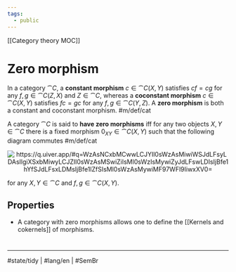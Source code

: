 ```yaml
---
tags:
  - public
---
```

[[Category theory MOC]]
# Zero morphism

In a category $\cat C$, a **constant morphism** $c \in \cat C(X,Y)$ satisfies $cf = cg$ for any $f,g \in \cat C(Z,X)$ and $Z \in \cat C$,
whereas a **coconstant morphism** $c \in \cat C(X,Y)$ satisfies $fc = gc$ for any $f,g \in \cat C(Y,Z)$.
A **zero morphism** is both a constant and coconstant morphism. #m/def/cat 

A category $\cat C$ is said to **have zero morphisms** iff for any two objects $X,Y \in \cat C$ there is a fixed morphism $0_{XY} \in \cat C(X,Y)$ such that the following diagram commutes #m/def/cat 

<p align="center"><img align="center" src="https://i.upmath.me/svg/%0A%5Cusetikzlibrary%7Bcalc%7D%0A%5Cusetikzlibrary%7Bdecorations.pathmorphing%7D%0A%5Ctikzset%7Bcurve%2F.style%3D%7Bsettings%3D%7B%231%7D%2Cto%20path%3D%7B(%5Ctikztostart)%0A%20%20%20%20..%20controls%20(%24(%5Ctikztostart)!%5Cpv%7Bpos%7D!(%5Ctikztotarget)!%5Cpv%7Bheight%7D!270%3A(%5Ctikztotarget)%24)%0A%20%20%20%20and%20(%24(%5Ctikztostart)!1-%5Cpv%7Bpos%7D!(%5Ctikztotarget)!%5Cpv%7Bheight%7D!270%3A(%5Ctikztotarget)%24)%0A%20%20%20%20..%20(%5Ctikztotarget)%5Ctikztonodes%7D%7D%2C%0A%20%20%20%20settings%2F.code%3D%7B%5Ctikzset%7Bquiver%2F.cd%2C%231%7D%0A%20%20%20%20%20%20%20%20%5Cdef%5Cpv%23%231%7B%5Cpgfkeysvalueof%7B%2Ftikz%2Fquiver%2F%23%231%7D%7D%7D%2C%0A%20%20%20%20quiver%2F.cd%2Cpos%2F.initial%3D0.35%2Cheight%2F.initial%3D0%7D%0A%25%20TikZ%20arrowhead%2Ftail%20styles.%0A%5Ctikzset%7Btail%20reversed%2F.code%3D%7B%5Cpgfsetarrowsstart%7Btikzcd%20to%7D%7D%7D%0A%5Ctikzset%7B2tail%2F.code%3D%7B%5Cpgfsetarrowsstart%7BImplies%5Breversed%5D%7D%7D%7D%0A%5Ctikzset%7B2tail%20reversed%2F.code%3D%7B%5Cpgfsetarrowsstart%7BImplies%7D%7D%7D%0A%25%20TikZ%20arrow%20styles.%0A%5Ctikzset%7Bno%20body%2F.style%3D%7B%2Ftikz%2Fdash%20pattern%3Don%200%20off%201mm%7D%7D%0A%25%20https%3A%2F%2Fq.uiver.app%2F%23q%3DWzAsNCxbMCwwLCJYIl0sWzAsMiwiWSJdLFsyLDAsIlgiXSxbMiwyLCJZIl0sWzAsMSwiZiIsMl0sWzIsMywiZyJdLFswLDIsIjBfe1hYfSJdLFsxLDMsIjBfe1lZfSIsMl0sWzAsMywiMF97WFl9IiwxXV0%3D%0A%5Cbegin%7Btikzcd%7D%5Bampersand%20replacement%3D%5C%26%5D%0A%09X%20%5C%26%5C%26%20X%20%5C%5C%0A%09%5C%5C%0A%09Y%20%5C%26%5C%26%20Y%0A%09%5Carrow%5B%22%7B0_%7BXX%7D%7D%22%2C%20from%3D1-1%2C%20to%3D1-3%5D%0A%09%5Carrow%5B%22f%22'%2C%20from%3D1-1%2C%20to%3D3-1%5D%0A%09%5Carrow%5B%22%7B0_%7BXY%7D%7D%22%7Bdescription%7D%2C%20from%3D1-1%2C%20to%3D3-3%5D%0A%09%5Carrow%5B%22g%22%2C%20from%3D1-3%2C%20to%3D3-3%5D%0A%09%5Carrow%5B%22%7B0_%7BYY%7D%7D%22'%2C%20from%3D3-1%2C%20to%3D3-3%5D%0A%5Cend%7Btikzcd%7D%0A#invert" alt="https://q.uiver.app/#q=WzAsNCxbMCwwLCJYIl0sWzAsMiwiWSJdLFsyLDAsIlgiXSxbMiwyLCJZIl0sWzAsMSwiZiIsMl0sWzIsMywiZyJdLFswLDIsIjBfe1hYfSJdLFsxLDMsIjBfe1lZfSIsMl0sWzAsMywiMF97WFl9IiwxXV0=" /></p>

for any $X,Y \in \cat C$ and $f,g \in \cat C(X,Y)$.

## Properties

- A category with zero morphisms allows one to define the [[Kernels and cokernels]] of morphisms.


#
---
#state/tidy | #lang/en | #SemBr
